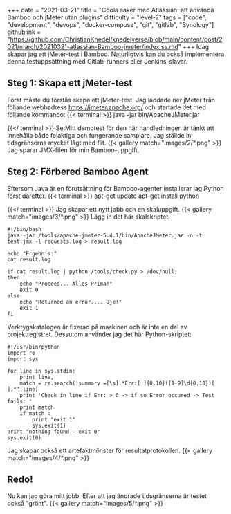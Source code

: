 +++
date = "2021-03-21"
title = "Coola saker med Atlassian: att använda Bamboo och jMeter utan plugins"
difficulty = "level-2"
tags = ["code", "development", "devops", "docker-compose", "git", "gitlab", "Synology"]
githublink = "https://github.com/ChristianKnedel/knedelverse/blob/main/content/post/2021/march/20210321-atlassian-Bamboo-jmeter/index.sv.md"
+++
Idag skapar jag ett jMeter-test i Bamboo. Naturligtvis kan du också implementera denna testuppsättning med Gitlab-runners eller Jenkins-slavar.
## Steg 1: Skapa ett jMeter-test
Först måste du förstås skapa ett jMeter-test. Jag laddade ner jMeter från följande webbadress https://jmeter.apache.org/ och startade det med följande kommando:
{{< terminal >}}
java -jar bin/ApacheJMeter.jar

{{</ terminal >}}
Se:Mitt demotest för den här handledningen är tänkt att innehålla både felaktiga och fungerande samplare. Jag ställde in tidsgränserna mycket lågt med flit.
{{< gallery match="images/2/*.png" >}}
Jag sparar JMX-filen för min Bamboo-uppgift.
## Steg 2: Förbered Bamboo Agent
Eftersom Java är en förutsättning för Bamboo-agenter installerar jag Python först därefter.
{{< terminal >}}
apt-get update
apt-get install python

{{</ terminal >}}
Jag skapar ett nytt jobb och en skaluppgift.
{{< gallery match="images/3/*.png" >}}
Lägg in det här skalskriptet:
```
#!/bin/bash
java -jar /tools/apache-jmeter-5.4.1/bin/ApacheJMeter.jar -n -t test.jmx -l requests.log > result.log

echo "Ergebnis:"
cat result.log

if cat result.log | python /tools/check.py > /dev/null; 
then
    echo "Proceed... Alles Prima!"
    exit 0
else
    echo "Returned an error.... Oje!"
    exit 1
fi

```
Verktygskatalogen är fixerad på maskinen och är inte en del av projektregistret. Dessutom använder jag det här Python-skriptet:
```
#!/usr/bin/python
import re
import sys
 
for line in sys.stdin:
    print line,
    match = re.search('summary =[\s].*Err:[ ]{0,10}([1-9]\d{0,10})[ ].*',line)
    print 'Check in line if Err: > 0 -> if so Error occured -> Test fails: '
    print match
    if match :
        print "exit 1"
        sys.exit(1)
print "nothing found - exit 0"
sys.exit(0)

```
Jag skapar också ett artefaktmönster för resultatprotokollen.
{{< gallery match="images/4/*.png" >}}

## Redo!
Nu kan jag göra mitt jobb. Efter att jag ändrade tidsgränserna är testet också "grönt".
{{< gallery match="images/5/*.png" >}}